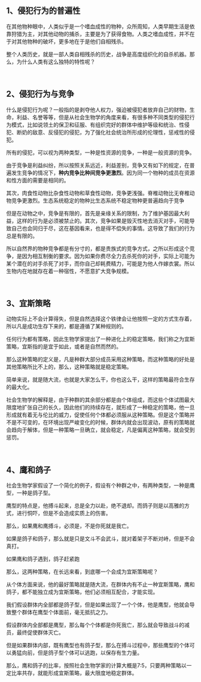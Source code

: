 <h2>1、侵犯行为的普遍性</h2><p data-pid="fFA8SfEh">在其他物种眼中，人类似乎是一个嗜血成性的物种，众所周知，人类早期生活是依靠狩猎为主，对其他动物的捕杀，主要是为了获得食物。人类之嗜血成性，并不在于对其他物种的破坏，更多地在于是他们自相残杀。</p><p data-pid="WH3vCM29">整个人类历史，就是一部人类自相残杀的历史，战争是高度组织化的自杀机器。那么，为什么人类有这么独特的特性呢？</p><p><br></p><h2>2、侵犯行为与竞争</h2><p data-pid="txrIRbhB">什么是侵犯行为呢？一般指的是剥夺他人权力，强迫被侵犯者放弃自己的财物，生命，利益、名誉等等，但是从社会生物学的角度来看，有很多种不同类型的侵犯行为模式，比如说领土的保卫和征服、有组织完好的群体中维护等级和统治、性侵犯、断奶的敌意、反侵犯的侵犯，为了强化社会统治所形成的伦理性，惩戒性的侵犯。</p><p data-pid="YR72Sp0c">所有的侵犯，可以视为两种类型，一种是性资源的竞争，一种是一般资源的竞争。</p><p data-pid="YJNIBEwd">由于竞争是利益纠纷，所以按照关系远近，利益差别，竞争又有如下的规定，在普遍发生竞争的情况下，<b>种内竞争比种间竞争更激烈</b>。因为同一个物种的成员在资源和性方面的需要是相同的。</p><p data-pid="03SwC4GP">其次，肉食性动物比杂食性动物和草食性动物，竞争更浅强。脊椎动物比无脊椎动物竞争更激烈。生态系统稳定的物种比生态系统不稳定物种更普遍趋向于竞争</p><p data-pid="TDVyGKru">但是在动物之中，竞争是有限的，首先是亲缘关系的限制，为了维护基因最大利益，这样的行为是必须被禁止的。其次，竞争如果是毁灭性地去消灭对手，可能导致自己也会同归于尽，这在基因看来，也是得不偿失的事情。这导致了我们的行为总是有限的。</p><p data-pid="2_RMDlNO">所以自然界的物种竞争都是有分寸的，都是贵族式的竞争方式，之所以形成这个竞争，是因为相互制衡的要求。因为如果你费尽全力去杀死你的对手，实际上可能为某个潜在的对手杀死了对手，而你自己却耗费精力，可能是为他人作嫁衣裳。所以生物内在地就存在着一种宿性，不愿意扩大竞争规模。</p><p><br></p><h2>3、宜斯策略</h2><p data-pid="Jop--nBz">动物实际上不会计算得失，但是自然选择这个铁律会让他按照一定的方式生存着，所以凡是成功生存下来的，都是遵循了某种规则的。</p><p data-pid="PdXycxbJ">任何行为都有策略，因此生物学家提出了一种进化上的稳定策略，我们称之为宜斯策略，宜斯指的是宜于如此，或者是自然而然的。</p><p data-pid="aBEITLNa">那么这种策略的定义是，凡是种群大部分成员采用这种策略，而这种策略的好处是其他策略所比不上的，那么，这种策略就是稳定策略。</p><p data-pid="l7kf5U0H">简单来说，就是随大流，也就是大家怎么干，你也这么干，这样的策略最符合生存的最大化。</p><p data-pid="OGc926DK">社会生物学的解释是，由于种群的其余部分都是由个体组成，而这些个体试图最大限度地扩张自己的长久，因此他们的持续存在，就形成了一种稳定的策略，他一旦形成就有着无与伦比的威力，促使任何个体都必须服从这种策略。但是这个策略并不是不可变的，在环境出现严峻变化的时候，群体内就会出现波动，原有的策略就会趋向于解体，但是一种策略一旦确立，就会稳定，凡是偏离这种策略，就会受到惩罚。</p><p><br></p><h2>4、鹰和鸽子</h2><p data-pid="2Zn5N1SD">社会生物学家假设了一个简化的例子，假设有个种群之中，有两种类型，一种是鹰型，一种是鸽子型。</p><p data-pid="UZqDTvw2">鹰型的特点是，他搏斗起来，总是全力以赴，绝不退却。而鸽子则是以高雅的方式，进行恫吓，但是不会造成实质上的伤害。</p><p data-pid="M5gOu0mr">那么，如果鹰和鹰搏斗，必须是，不是你死就是我亡。</p><p data-pid="obGfjllN">如果是鸽子和鸽子，那么就是只是文斗不会武斗，就对着架子不断对峙，但是不会真打。</p><p data-pid="YA6Ft0Ok">如果鹰和鸽子遇到，鸽子赶紧跑</p><p data-pid="c8QIX2Vu">那么，这两种策略，在长远来看，到底哪一个会成为宜斯策略呢？</p><p data-pid="cBG4pp6W">从个体方面来说，他的最好策略就是随大流，在群体内有不止一种宜斯策略，鹰和鸽子，都不能独立成为宜斯策略，他们必须相互配合，才能实现。</p><p data-pid="8qG0CrYy">我们假设群体内全部都是鸽子型，但是如果出现了一个个体，他是鹰型，他就会导致整个群体在鹰型个体面前，毫无抵抗之力。</p><p data-pid="NtRtGD33">假设群体内全部都是鹰型，那么每个个体都是你死我亡，那么就会导致战斗的减员，最终促使群体灭亡。</p><p data-pid="zlmgEGSx">但是如果群体内部，既有鹰型也有鸽子型，那么在搏斗过程中，那些鹰型的个体可以勇猛向前，但是鸽子型个体可以逃跑，以保存有生力量。</p><p data-pid="yk6zzQYF">那么，鹰和鸽子的比率，按照社会生物学家的计算大概是7:5，只要两种策略以一定比率共存，就能形成宜斯策略，最大限度地稳定群体。</p><p></p>